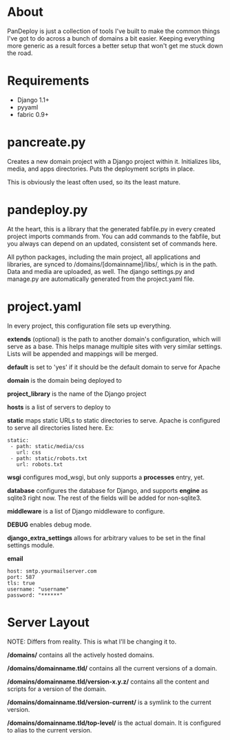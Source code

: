 # About

PanDeploy is just a collection of tools I've built to make the common things
I've got to do across a bunch of domains a bit easier. Keeping everything more
generic as a result forces a better setup that won't get me stuck down the
road.

# Requirements

- Django 1.1+
- pyyaml
- fabric 0.9+

# pancreate.py

Creates a new domain project with a Django project within it. Initializes
libs, media, and apps directories. Puts the deployment scripts in place.

This is obviously the least often used, so its the least mature.

# pandeploy.py

At the heart, this is a library that the generated fabfile.py in every
created project imports commands from. You can add commands to the fabfile,
but you always can depend on an updated, consistent set of commands here.

All python packages, including the main project, all applications and
libraries, are synced to /domains/[domainname]/libs/, which is in the path.
Data and media are uploaded, as well. The django settings.py and manage.py
are automatically generated from the project.yaml file.

# project.yaml

In every project, this configuration file sets up everything.

**extends** (optional) is the path to another domain's configuration, which
will serve as a base. This helps manage multiple sites with very similar
settings. Lists will be appended and mappings will be merged.

**default** is set to 'yes' if it should be the default domain to serve
for Apache

**domain** is the domain being deployed to

**project_library** is the name of the Django project

**hosts** is a list of servers to deploy to

**static** maps static URLs to static directories to serve. Apache is
configured to serve all directories listed here. Ex:

    static:
     - path: static/media/css
       url: css
     - path: static/robots.txt
       url: robots.txt

**wsgi** configures mod_wsgi, but only supports a **processes** entry, yet.

**database** configures the database for Django, and supports **engine** as
sqlite3 right now. The rest of the fields will be added for non-sqlite3.

**middleware** is a list of Django middleware to configure.

**DEBUG** enables debug mode.

**django_extra_settings** allows for arbitrary values to be set in the
final settings module.

**email**

    host: smtp.yourmailserver.com
    port: 587
    tls: true
    username: "username"
    password: "******"

# Server Layout

NOTE: Differs from reality. This is what I'll be changing it to.

**/domains/** contains all the actively hosted domains.

**/domains/domainname.tld/** contains all the current versions of a domain. 

**/domains/domainname.tld/version-x.y.z/** contains all the content and scripts for a version of the domain.

**/domains/domainname.tld/version-current/** is a symlink to the current version.

**/domains/domainname.tld/top-level/** is the actual domain. It is configured to alias to the current version.
